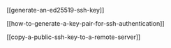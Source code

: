 [[generate-an-ed25519-ssh-key]]

[[how-to-generate-a-key-pair-for-ssh-authentication]]

[[copy-a-public-ssh-key-to-a-remote-server]]

